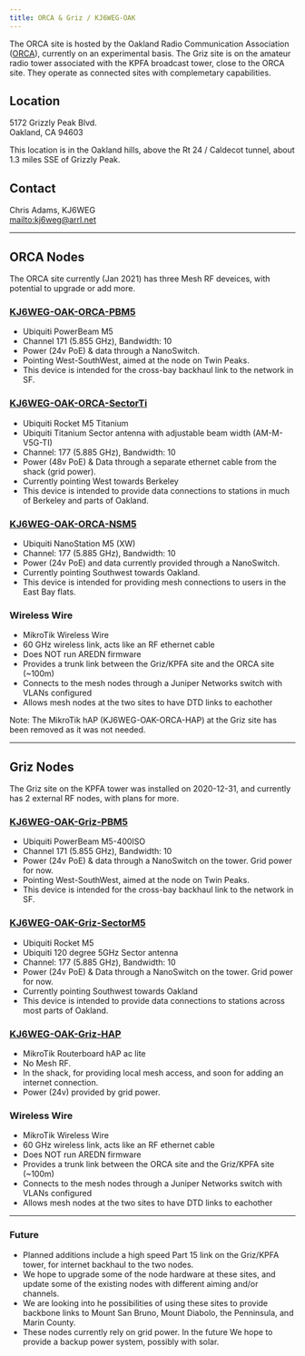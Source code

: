 ```yaml
---
title: ORCA & Griz / KJ6WEG-OAK
---
```


The ORCA site is hosted by the Oakland Radio Communication Association ([ORCA](https://www.ww6or.com)), currently on an experimental basis. The Griz site is on the amateur radio tower associated with the KPFA broadcast tower, close to the ORCA site. They operate as connected sites with complemetary capabilities. 

## Location

5172 Grizzly Peak Blvd.  
Oakland, CA 94603  
  
This location is in the Oakland hills, above the Rt 24 / Caldecot tunnel, about 1.3 miles SSE of Grizzly Peak. 

## Contact

Chris Adams, KJ6WEG  
<mailto:kj6weg@arrl.net>

***

## ORCA Nodes

The ORCA site currently (Jan 2021) has three Mesh RF deveices, with potential to upgrade or add more. 

### [KJ6WEG-OAK-ORCA-PBM5](http://kj6weg-oak-orca-pbm5.local.mesh)

* Ubiquiti PowerBeam M5
* Channel 171 (5.855 GHz), Bandwidth: 10
* Power (24v PoE) & data through a NanoSwitch. 
* Pointing West-SouthWest, aimed at the node on Twin Peaks.
* This device is intended for the cross-bay backhaul link to the network in SF.

### [KJ6WEG-OAK-ORCA-SectorTi](http://kj6weg-oak-orca-sectorti.local.mesh)

* Ubiquiti Rocket M5 Titanium
* Ubiquiti Titanium Sector antenna with adjustable beam width (AM-M-V5G-TI)
* Channel: 177 (5.885 GHz), Bandwidth: 10
* Power (48v PoE) & Data through a separate ethernet cable from the shack (grid power).
* Currently pointing West towards Berkeley
* This device is intended to provide data connections to stations in much of Berkeley and parts of Oakland. 

### [KJ6WEG-OAK-ORCA-NSM5](http://kj6weg-oak-orca-nsm5.local.mesh)

* Ubiquiti NanoStation M5 (XW)
* Channel: 177 (5.885 GHz), Bandwidth: 10
* Power (24v PoE) and data currently provided through a NanoSwitch.
* Currently pointing Southwest towards Oakland.
* This device is intended for providing mesh connections to users in the East Bay flats.

### Wireless Wire

* MikroTik Wireless Wire
* 60 GHz wireless link, acts like an RF ethernet cable
* Does NOT run AREDN firmware
* Provides a trunk link between the Griz/KPFA site and the ORCA site (~100m)
* Connects to the mesh nodes through a Juniper Networks switch with VLANs configured
* Allows mesh nodes at the two sites to have DTD links to eachother

Note: The MikroTik hAP (KJ6WEG-OAK-ORCA-HAP) at the Griz site has been removed as it was not needed. 

***

## Griz Nodes

The Griz site on the KPFA tower was installed on 2020-12-31, and currently has 2 external RF nodes, with plans for more. 

### [KJ6WEG-OAK-Griz-PBM5](http://kj6weg-oak-griz-pbm5.local.mesh)

* Ubiquiti PowerBeam M5-400ISO
* Channel 171 (5.855 GHz), Bandwidth: 10
* Power (24v PoE) & data through a NanoSwitch on the tower. Grid power for now. 
* Pointing West-SouthWest, aimed at the node on Twin Peaks.
* This device is intended for the cross-bay backhaul link to the network in SF.

### [KJ6WEG-OAK-Griz-SectorM5](http://kj6weg-oak-griz-sectorm5.local.mesh)

* Ubiquiti Rocket M5
* Ubiquiti 120 degree 5GHz Sector antenna
* Channel: 177 (5.885 GHz), Bandwidth: 10
* Power (24v PoE) & Data through a NanoSwitch on the tower. Grid power for now. 
* Currently pointing Southwest towards Oakland
* This device is intended to provide data connections to stations across most parts of Oakland. 

### [KJ6WEG-OAK-Griz-HAP](http://kj6weg-oak-griz-hap.local.mesh)

* MikroTik Routerboard hAP ac lite
* No Mesh RF. 
* In the shack, for providing local mesh access, and soon for adding an internet connection.
* Power (24v) provided by grid power.

### Wireless Wire

* MikroTik Wireless Wire
* 60 GHz wireless link, acts like an RF ethernet cable
* Does NOT run AREDN firmware
* Provides a trunk link between the ORCA site and the Griz/KPFA site (~100m)
* Connects to the mesh nodes through a Juniper Networks switch with VLANs configured
* Allows mesh nodes at the two sites to have DTD links to eachother

***

### Future

* Planned additions include a high speed Part 15 link on the Griz/KPFA tower, for internet backhaul to the two nodes. 
* We hope to upgrade some of the node hardware at these sites, and update some of the existing nodes with different aiming and/or channels. 
* We are looking into he possibilities of using these sites to provide backbone links to Mount San Bruno, Mount Diabolo, the Penninsula, and Marin County. 
* These nodes currently rely on grid power. In the future We hope to provide a backup power system, possibly with solar.
